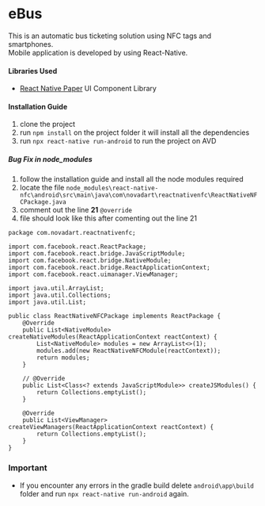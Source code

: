 # eBus
This is an automatic bus ticketing solution using NFC tags and smartphones.<br>
Mobile application is developed by using React-Native.

#### Libraries Used
* [React Native Paper](https://callstack.github.io/react-native-paper/index.html) UI Component Library

#### Installation Guide
1. clone the project
2. run ``` npm install ``` on the project folder it will install all the dependencies
3. run ``` npx react-native run-android ``` to run the project on AVD

##### Bug Fix in node_modules
1. follow the installation guide and install all the node modules required
2. locate the file ``` node_modules\react-native-nfc\android\src\main\java\com\novadart\reactnativenfc\ReactNativeNFCPackage.java ```
3. comment out  the line **21** ` @override `
4. file should look like this after comenting out the line 21

```
package com.novadart.reactnativenfc;

import com.facebook.react.ReactPackage;
import com.facebook.react.bridge.JavaScriptModule;
import com.facebook.react.bridge.NativeModule;
import com.facebook.react.bridge.ReactApplicationContext;
import com.facebook.react.uimanager.ViewManager;

import java.util.ArrayList;
import java.util.Collections;
import java.util.List;

public class ReactNativeNFCPackage implements ReactPackage {
    @Override
    public List<NativeModule> createNativeModules(ReactApplicationContext reactContext) {
        List<NativeModule> modules = new ArrayList<>(1);
        modules.add(new ReactNativeNFCModule(reactContext));
        return modules;
    }

    // @Override
    public List<Class<? extends JavaScriptModule>> createJSModules() {
        return Collections.emptyList();
    }

    @Override
    public List<ViewManager> createViewManagers(ReactApplicationContext reactContext) {
        return Collections.emptyList();
    }
}
```
### Important 
* If you encounter any errors in the gradle build delete `android\app\build` folder and run `npx react-native run-android` again.

